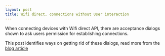 ```yaml
---
layout: post
title: Wifi direct, connections without User interaction
---
```


When connecting devices with Wifi direct API, there are acceptance dialogs shown to ask users permission for establishing connections.

This post identifies ways on getting rid of these dialogs, read more from the [blog article](http://www.drjukka.com/blog/wordpress/?p=39)
